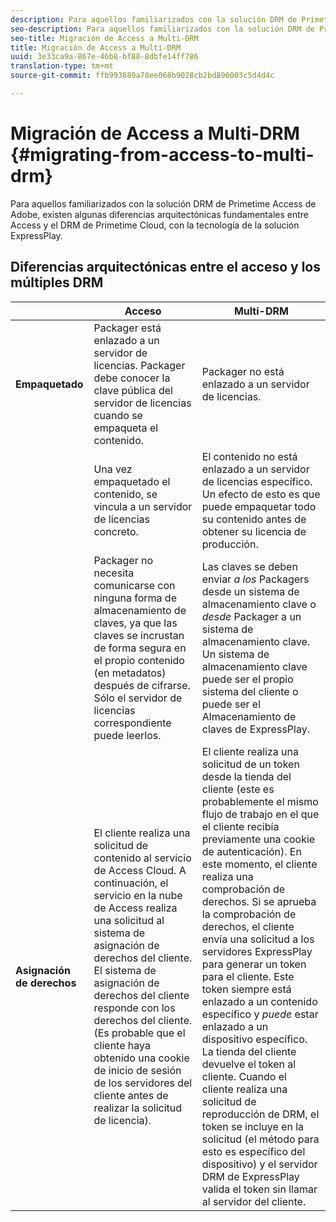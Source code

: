 ```yaml
---
description: Para aquellos familiarizados con la solución DRM de Primetime Access de Adobe, existen algunas diferencias arquitectónicas fundamentales entre Access y el DRM de Primetime Cloud, con la tecnología de la solución ExpressPlay.
seo-description: Para aquellos familiarizados con la solución DRM de Primetime Access de Adobe, existen algunas diferencias arquitectónicas fundamentales entre Access y el DRM de Primetime Cloud, con la tecnología de la solución ExpressPlay.
seo-title: Migración de Access a Multi-DRM
title: Migración de Access a Multi-DRM
uuid: 3e33ca9a-867e-46b8-bf88-8dbfe14ff786
translation-type: tm+mt
source-git-commit: ffb993889a78ee068b9028cb2bd896003c5d4d4c

---
```



# Migración de Access a Multi-DRM {#migrating-from-access-to-multi-drm}

Para aquellos familiarizados con la solución DRM de Primetime Access de Adobe, existen algunas diferencias arquitectónicas fundamentales entre Access y el DRM de Primetime Cloud, con la tecnología de la solución ExpressPlay.

## Diferencias arquitectónicas entre el acceso y los múltiples DRM

|  | Acceso | Multi-DRM |
|---|---|---|
| **Empaquetado** | Packager está enlazado a un servidor de licencias. Packager debe conocer la clave pública del servidor de licencias cuando se empaqueta el contenido. | Packager no está enlazado a un servidor de licencias. |
|  | Una vez empaquetado el contenido, se vincula a un servidor de licencias concreto. | El contenido no está enlazado a un servidor de licencias específico. Un efecto de esto es que puede empaquetar todo su contenido antes de obtener su licencia de producción. |
|  | Packager no necesita comunicarse con ninguna forma de almacenamiento de claves, ya que las claves se incrustan de forma segura en el propio contenido (en metadatos) después de cifrarse. Sólo el servidor de licencias correspondiente puede leerlos. | Las claves se deben enviar *a los* Packagers desde un sistema de almacenamiento clave o *desde* Packager a un sistema de almacenamiento clave. Un sistema de almacenamiento clave puede ser el propio sistema del cliente o puede ser el Almacenamiento de claves de ExpressPlay. |
| **Asignación de derechos** | El cliente realiza una solicitud de contenido al servicio de Access Cloud. A continuación, el servicio en la nube de Access realiza una solicitud al sistema de asignación de derechos del cliente. El sistema de asignación de derechos del cliente responde con los derechos del cliente. (Es probable que el cliente haya obtenido una cookie de inicio de sesión de los servidores del cliente antes de realizar la solicitud de licencia). | El cliente realiza una solicitud de un token desde la tienda del cliente (este es probablemente el mismo flujo de trabajo en el que el cliente recibía previamente una cookie de autenticación). En este momento, el cliente realiza una comprobación de derechos. Si se aprueba la comprobación de derechos, el cliente envía una solicitud a los servidores ExpressPlay para generar un token para el cliente. Este token siempre está enlazado a un contenido específico y *puede* estar enlazado a un dispositivo específico. La tienda del cliente devuelve el token al cliente. Cuando el cliente realiza una solicitud de reproducción de DRM, el token se incluye en la solicitud (el método para esto es específico del dispositivo) y el servidor DRM de ExpressPlay valida el token sin llamar al servidor del cliente. |
